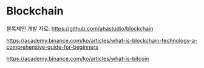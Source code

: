 # Blockchain

블록체인 개발 자료:
<https://github.com/ahastudio/blockchain>

<https://academy.binance.com/ko/articles/what-is-blockchain-technology-a-comprehensive-guide-for-beginners>

<https://academy.binance.com/ko/articles/what-is-bitcoin>
